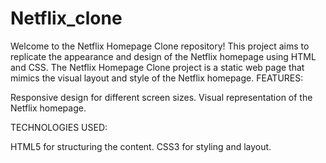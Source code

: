 # Netflix_clone
Welcome to the Netflix Homepage Clone repository! This project aims to replicate the appearance and design of the Netflix homepage using HTML and CSS. The Netflix Homepage Clone project is a static web page that mimics the visual layout and style of the Netflix homepage.
FEATURES:

Responsive design for different screen sizes. Visual representation of the Netflix homepage.

TECHNOLOGIES USED:

HTML5 for structuring the content. CSS3 for styling and layout.

